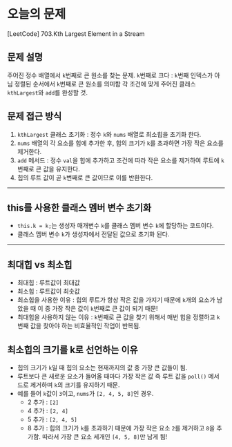 # 오늘의 문제
[LeetCode] 703.Kth Largest Element in a Stream 

## 문제 설명
주어진 정수 배열에서 `k`번째로 큰 원소를 찾는 문제.
`k`번째로 크다 : `k`번째 인덱스가 아님 정렬된 순서에서 `k`번째로 큰 원소를 의미함 
각 조건에 맞게 주어진 클래스 `kthLargest`와 `add`를 완성할 것.

## 문제 접근 방식 
1. `kthLargest` 클래스 초기화 : 정수 `k`와 `nums` 배열로 최소힙을 초기화 한다. 
2. `nums` 배열의 각 요소를 힙에 추가한 후, 힙의 크기가 `k`를 초과하면 가장 작은 요소를 제거한다.
3. `add` 메서드 : 정수 `val`을 힙에 추가하고 조건에 따라 작은 요소를 제거하여 루트에 `k`번째로 큰 값을 유지한다.    
4. 힙의 루트 값이 곧 `k`번째로 큰 값이므로 이를 반환한다.

---

## this를 사용한 클래스 멤버 변수 초기화 
   - `this.k = k;`는 생성자 매개변수 `k`를 클래스 멤버 변수 `k`에 할당하는 코드이다.
   - 클래스 멤버 변수 `k`가 생성자에서 전달된 값으로 초기화 된다. 


---

## 최대힙 vs 최소힙 
   - 최대힙 : 루트값이 최대값
   - 최소힙 : 루트값이 최솟값
   - 최소힙을 사용한 이유 : 힙의 루트가 항상 작은 값을 가지기 때문에 `k`개의 요소가 남았을 때 이 중 가장 작은 값이 `k`번째로 큰 값이 되기 때문!
   - 최대힙을 사용하지 않는 이유 : `k`번째로 큰 값을 찾기 위해서 매번 힙을 정렬하고 `k`번째 값을 찾아야 하는 비효율적인 작업이 반복됨.

## 최소힙의 크기를 k로 선언하는 이유
   - 힙의 크기가 `k`일 때 힙의 요소는 현재까지의 값 중 가장 큰 값들이 됨.
   - 루트보다 큰 새로운 요소가 들어올 때마다 가장 작은 값 즉 루트 값을 `poll()` 메서드로 제거하며 `k`의 크기를 유지하기 때문.
   - 예를 들어 `k`값이 `3`이고, `nums`가 `[2, 4, 5, 8]`인 경우.
     - 2 추가 : `[2]`
     - 4 추가 : `[2, 4]`
     - 5 추가 : `[2, 4, 5]`
     - 8 추가 : 힙의 크기가 `k`를 초과하기 때문에 가장 작은 요소 `2`를 제거하고 `8`을 추가함. 따라서 가장 큰 요소 세개인 `[4, 5, 8]`만 남게 됨!    
 






  
